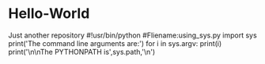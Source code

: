 # Hello-World
Just another repository
#!usr/bin/python
#Fliename:using_sys.py
import sys
print('The command line arguments are:')
for i in sys.argv:
    print(i)
print('\n\nThe PYTHONPATH is',sys.path,'\n')
